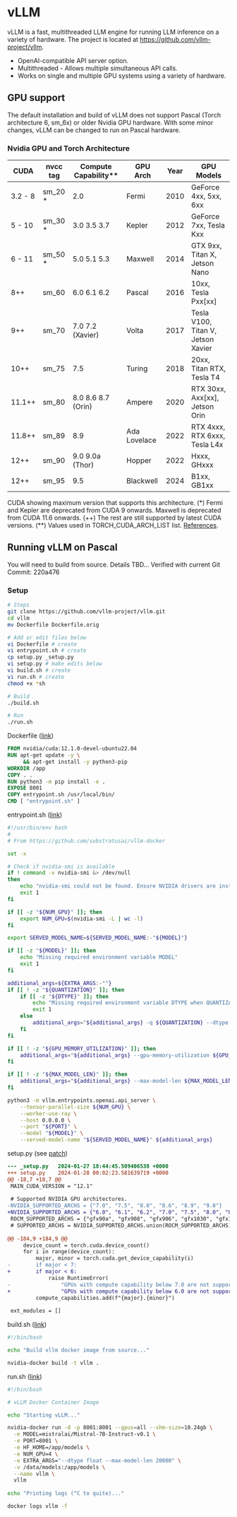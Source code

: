 # vLLM

vLLM is a fast, multithreaded LLM engine for running LLM inference on a variety of hardware. 
The project is located at https://github.com/vllm-project/vllm.

* OpenAI-compatible API server option.
* Multithreaded - Allows multiple simultaneous API calls.
* Works on single and multiple GPU systems using a variety of hardware.

## GPU support

The default installation and build of vLLM does not support Pascal (Torch architecture 6, sm_6x) or older Nvidia GPU hardware.
With some minor changes, vLLM can be changed to run on Pascal hardware.

### Nvidia GPU and Torch Architecture

| CUDA    | nvcc tag | Compute Capability** | GPU Arch     | Year | GPU Models                          |
|---------|----------|----------------------|--------------|------|-------------------------------------|
| 3.2 - 8 | sm_20 *  | 2.0                  | Fermi        | 2010 | GeForce 4xx, 5xx, 6xx               |
| 5 - 10  | sm_30 *  | 3.0 3.5 3.7          | Kepler       | 2012 | GeForce 7xx, Tesla Kxx              |
| 6 - 11  | sm_50 *  | 5.0 5.1 5.3          | Maxwell      | 2014 | GTX 9xx, Titan X, Jetson Nano       |
| 8++     | sm_60    | 6.0 6.1 6.2          | Pascal       | 2016 | 10xx, Tesla Pxx[xx]                 |
| 9++     | sm_70    | 7.0 7.2 (Xavier)     | Volta        | 2017 | Tesla V100, Titan V, Jetson Xavier  |
| 10++    | sm_75    | 7.5                  | Turing       | 2018 | 20xx, Titan RTX, Tesla T4           |
| 11.1++  | sm_80    | 8.0 8.6 8.7 (Orin)   | Ampere       | 2020 | RTX 30xx, Axx[xx], Jetson Orin      |
| 11.8++  | sm_89    | 8.9                  | Ada Lovelace | 2022 | RTX 4xxx, RTX 6xxx, Tesla L4x       |
| 12++    | sm_90    | 9.0 9.0a (Thor)      | Hopper       | 2022 | Hxxx, GHxxx                         |
| 12++    | sm_95    | 9.5                  | Blackwell    | 2024 | B1xx, GB1xx                         |

CUDA showing maximum version that supports this architecture. (*) Fermi and Kepler are deprecated from CUDA 9 onwards. Maxwell is deprecated from CUDA 11.6 onwards. (++) The rest are still supported by latest CUDA versions. (**) Values used in TORCH_CUDA_ARCH_LIST list. [References](https://arnon.dk/matching-sm-architectures-arch-and-gencode-for-various-nvidia-cards/).


## Running vLLM on Pascal

You will need to build from source. Details TBD... Verified with current Git Commit: 220a476 

### Setup

```bash
# Steps
git clone https://github.com/vllm-project/vllm.git
cd vllm
mv Dockerfile Dockerfile.orig

# Add or edit files below
vi Dockerfile # create
vi entrypoint.sh # create
cp setup.py _setup.py
vi setup.py # make edits below
vi build.sh # create
vi run.sh # create
chmod +x *sh

# Build
./build.sh

# Run
./run.sh
```

Dockerfile ([link](./Dockerfile.build))

```dockerfile
FROM nvidia/cuda:12.1.0-devel-ubuntu22.04
RUN apt-get update -y \
     && apt-get install -y python3-pip
WORKDIR /app
COPY . .
RUN python3 -m pip install -e .
EXPOSE 8001
COPY entrypoint.sh /usr/local/bin/
CMD [ "entrypoint.sh" ]
```

entrypoint.sh ([link](./entrypoint.sh))

```bash
#!/usr/bin/env bash
#
# From https://github.com/substratusai/vllm-docker

set -x

# Check if nvidia-smi is available
if ! command -v nvidia-smi &> /dev/null
then
    echo "nvidia-smi could not be found. Ensure NVIDIA drivers are installed."
    exit 1
fi

if [[ -z "${NUM_GPU}" ]]; then
    export NUM_GPU=$(nvidia-smi -L | wc -l)
fi

export SERVED_MODEL_NAME=${SERVED_MODEL_NAME:-"${MODEL}"}

if [[ -z "${MODEL}" ]]; then
    echo "Missing required environment variable MODEL"
    exit 1
fi

additional_args=${EXTRA_ARGS:-""}
if [[ ! -z "${QUANTIZATION}" ]]; then
    if [[ -z "${DTYPE}" ]]; then
        echo "Missing required environment variable DTYPE when QUANTIZATION is set"
        exit 1
    else
        additional_args="${additional_args} -q ${QUANTIZATION} --dtype ${DTYPE}"
    fi
fi

if [[ ! -z "${GPU_MEMORY_UTILIZATION}" ]]; then
    additional_args="${additional_args} --gpu-memory-utilization ${GPU_MEMORY_UTILIZATION}"
fi

if [[ ! -z "${MAX_MODEL_LEN}" ]]; then
    additional_args="${additional_args} --max-model-len ${MAX_MODEL_LEN}"
fi

python3 -m vllm.entrypoints.openai.api_server \
    --tensor-parallel-size ${NUM_GPU} \
    --worker-use-ray \
    --host 0.0.0.0 \
    --port "${PORT}" \
    --model "${MODEL}" \
    --served-model-name "${SERVED_MODEL_NAME}" ${additional_args}
```

setup.py (see [patch](./setup.py.patch))

```patch
--- _setup.py	2024-01-27 18:44:45.509406538 +0000
+++ setup.py	2024-01-28 00:02:23.581639719 +0000
@@ -18,7 +18,7 @@
 MAIN_CUDA_VERSION = "12.1"
 
 # Supported NVIDIA GPU architectures.
-NVIDIA_SUPPORTED_ARCHS = {"7.0", "7.5", "8.0", "8.6", "8.9", "9.0"}
+NVIDIA_SUPPORTED_ARCHS = {"6.0", "6.1", "6.2", "7.0", "7.5", "8.0", "8.6", "8.9", "9.0"}
 ROCM_SUPPORTED_ARCHS = {"gfx90a", "gfx908", "gfx906", "gfx1030", "gfx1100"}
 # SUPPORTED_ARCHS = NVIDIA_SUPPORTED_ARCHS.union(ROCM_SUPPORTED_ARCHS)
 
@@ -184,9 +184,9 @@
     device_count = torch.cuda.device_count()
     for i in range(device_count):
         major, minor = torch.cuda.get_device_capability(i)
-        if major < 7:
+        if major < 6:
             raise RuntimeError(
-                "GPUs with compute capability below 7.0 are not supported.")
+                "GPUs with compute capability below 6.0 are not supported.")
         compute_capabilities.add(f"{major}.{minor}")
 
 ext_modules = []
```

build.sh ([link](./build.sh))

```bash
#!/bin/bash

echo "Build vllm docker image from source..."

nvidia-docker build -t vllm .
```

run.sh ([link](./run.sh))

```bash
#!/bin/bash

# vLLM Docker Container Image

echo "Starting vLLM..."

nvidia-docker run -d -p 8001:8001 --gpus=all --shm-size=10.24gb \
  -e MODEL=mistralai/Mistral-7B-Instruct-v0.1 \
  -e PORT=8001 \
  -e HF_HOME=/app/models \
  -e NUM_GPU=4 \
  -e EXTRA_ARGS="--dtype float --max-model-len 20000" \
  -v /data/models:/app/models \
  --name vllm \
  vllm 
  
echo "Printing logs (^C to quite)..."

docker logs vllm -f
```
